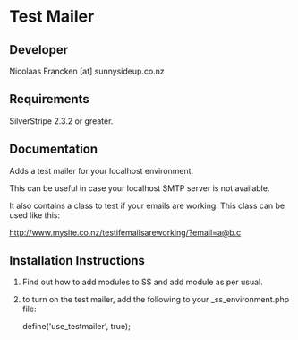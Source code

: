 Test Mailer
================================================================================

Developer
-----------------------------------------------
Nicolaas Francken [at] sunnysideup.co.nz

Requirements
-----------------------------------------------
SilverStripe 2.3.2 or greater.

Documentation
-----------------------------------------------

Adds a test mailer for your localhost environment.

This can be useful in case your localhost SMTP server
is not available.

It also contains a class to test if your emails are working.
This class can be used like this:

http://www.mysite.co.nz/testifemailsareworking/?email=a@b.c

Installation Instructions
-----------------------------------------------
1. Find out how to add modules to SS and add module as per usual.

2. to turn on the test mailer, add the following to your _ss_environment.php file:

   define('use_testmailer', true);
